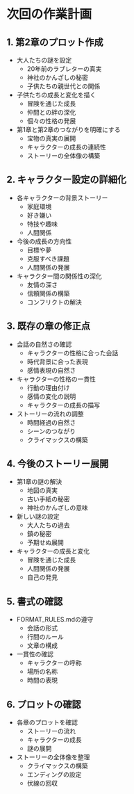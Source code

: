 # 次回の作業計画

## 1. 第2章のプロット作成
- 大人たちの謎を設定
  - 20年前のラブレターの真実
  - 神社のかんざしの秘密
  - 子供たちの親世代との関係
- 子供たちの成長と変化を描く
  - 冒険を通じた成長
  - 仲間との絆の深化
  - 個々の性格の発展
- 第1章と第2章のつながりを明確にする
  - 宝物の真実の展開
  - キャラクターの成長の連続性
  - ストーリーの全体像の構築

## 2. キャラクター設定の詳細化
- 各キャラクターの背景ストーリー
  - 家庭環境
  - 好き嫌い
  - 特技や趣味
  - 人間関係
- 今後の成長の方向性
  - 目標や夢
  - 克服すべき課題
  - 人間関係の発展
- キャラクター間の関係性の深化
  - 友情の深さ
  - 信頼関係の構築
  - コンフリクトの解決

## 3. 既存の章の修正点
- 会話の自然さの確認
  - キャラクターの性格に合った会話
  - 時代背景に合った表現
  - 感情表現の自然さ
- キャラクターの性格の一貫性
  - 行動の理由付け
  - 感情の変化の説明
  - キャラクターの成長の描写
- ストーリーの流れの調整
  - 時間経過の自然さ
  - シーンのつながり
  - クライマックスの構築

## 4. 今後のストーリー展開
- 第1章の謎の解決
  - 地図の真実
  - 古い手紙の秘密
  - 神社のかんざしの意味
- 新しい謎の設定
  - 大人たちの過去
  - 鎮の秘密
  - 予期せぬ展開
- キャラクターの成長と変化
  - 冒険を通じた成長
  - 人間関係の発展
  - 自己の発見

## 5. 書式の確認
- FORMAT_RULES.mdの遵守
  - 会話の形式
  - 行間のルール
  - 文章の構成
- 一貫性の確認
  - キャラクターの呼称
  - 場所の名称
  - 時間の表現

## 6. プロットの確認
- 各章のプロットを確認
  - ストーリーの流れ
  - キャラクターの成長
  - 謎の展開
- ストーリーの全体像を整理
  - クライマックスの構築
  - エンディングの設定
  - 伏線の回収
